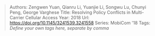 > Authors: Zengwen Yuan, Qianru Li, Yuanjie Li, Songwu Lu, Chunyi Peng, George Varghese
> Title: Resolving Policy Conflicts in Multi-Carrier Cellular Access
> Year: 2018
> Url: https://doi.org/10.1145/3241539.3241558
> Series: MobiCom '18
> Tags: *Define your own tags here, separate by comma*